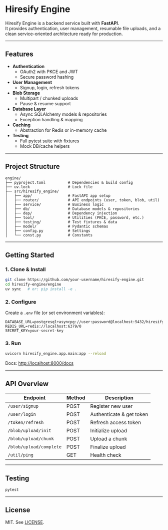 # Hiresify Engine

Hiresify Engine is a backend service built with **FastAPI**.  
It provides authentication, user management, resumable file uploads, and a clean
service-oriented architecture ready for production.

---

## Features

- **Authentication**
  - OAuth2 with PKCE and JWT
  - Secure password hashing
- **User Management**
  - Signup, login, refresh tokens
- **Blob Storage**
  - Multipart / chunked uploads
  - Pause & resume support
- **Database Layer**
  - Async SQLAlchemy models & repositories
  - Exception handling & mapping
- **Caching**
  - Abstraction for Redis or in-memory cache
- **Testing**
  - Full pytest suite with fixtures
  - Mock DB/cache helpers

---

## Project Structure

```
engine/
├── pyproject.toml          # Dependencies & build config
├── uv.lock                 # Lock file
├── src/hiresify_engine/
│   ├── app/                # FastAPI app setup
│   ├── router/             # API endpoints (user, token, blob, util)
│   ├── service/            # Business logic
│   ├── db/                 # Database models & repositories
│   ├── dep/                # Dependency injection
│   ├── tool/               # Utilities (PKCE, password, etc.)
│   ├── testing/            # Test fixtures & data
│   ├── model/              # Pydantic schemas
│   ├── config.py           # Settings
│   └── const.py            # Constants
```

---

## Getting Started

### 1. Clone & Install

```bash
git clone https://github.com/your-username/hiresify-engine.git
cd hiresify-engine/engine
uv sync   # or: pip install -e .
```

### 2. Configure

Create a `.env` file (or set environment variables):

```
DATABASE_URL=postgresql+asyncpg://user:password@localhost:5432/hiresify
REDIS_URL=redis://localhost:6379/0
SECRET_KEY=your-secret-key
```

### 3. Run

```bash
uvicorn hiresify_engine.app.main:app --reload
```

Docs: [http://localhost:8000/docs](http://localhost:8000/docs)

---

## API Overview

| Endpoint               | Method | Description              |
|------------------------|--------|--------------------------|
| `/user/signup`         | POST   | Register new user        |
| `/user/login`          | POST   | Authenticate & get token |
| `/token/refresh`       | POST   | Refresh access token     |
| `/blob/upload/init`    | POST   | Initialize upload        |
| `/blob/upload/chunk`   | POST   | Upload a chunk           |
| `/blob/upload/complete`| POST   | Finalize upload          |
| `/util/ping`           | GET    | Health check             |

---

## Testing

```bash
pytest
```

---

## License

MIT. See [LICENSE](../LICENSE).
